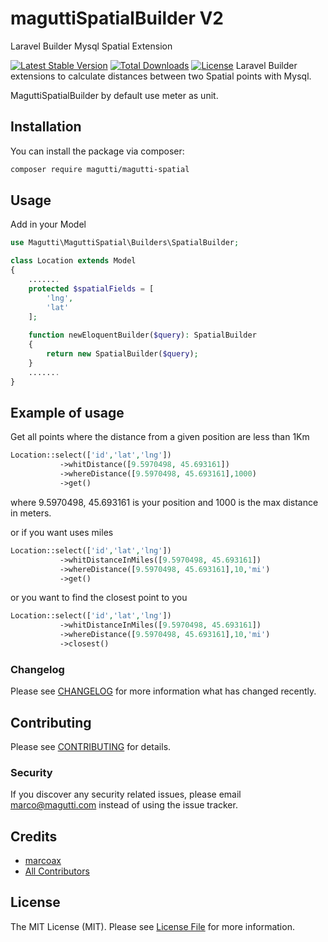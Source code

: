 # maguttiSpatialBuilder V2
Laravel Builder Mysql Spatial Extension

[![Latest Stable Version](http://poser.pugx.org/magutti/magutti-spatial/v)](https://packagist.org/packages/magutti/magutti-spatial) [![Total Downloads](http://poser.pugx.org/magutti/magutti-spatial/downloads)](https://packagist.org/packages/magutti/magutti-spatial) [![License](http://poser.pugx.org/magutti/magutti-spatial/license)](https://packagist.org/packages/magutti/magutti-spatial)
Laravel Builder extensions to calculate distances between two Spatial points with Mysql.

MaguttiSpatialBuilder by default use meter as unit.
## Installation

You can install the package via composer:

```bash
composer require magutti/magutti-spatial
```

## Usage
Add in your  Model
```php
use Magutti\MaguttiSpatial\Builders\SpatialBuilder;

class Location extends Model
{
    .......
    protected $spatialFields = [
        'lng',
        'lat'
    ];
   
    function newEloquentBuilder($query): SpatialBuilder
    {
        return new SpatialBuilder($query);
    }
    .......
}
```

## Example of usage
Get all points where the distance from a given position are less than 1Km
```php
Location::select(['id','lat','lng'])
           ->whitDistance([9.5970498, 45.693161])
           ->whereDistance([9.5970498, 45.693161],1000)
           ->get()
```
where 9.5970498, 45.693161 is your position and 1000 is the max distance in meters.


or if you want uses miles
```php
Location::select(['id','lat','lng'])
           ->whitDistanceInMiles([9.5970498, 45.693161])
           ->whereDistance([9.5970498, 45.693161],10,'mi')
           ->get()
``` 

or you want to find the closest point to you  
```php
Location::select(['id','lat','lng'])
           ->whitDistanceInMiles([9.5970498, 45.693161])
           ->whereDistance([9.5970498, 45.693161],10,'mi')
           ->closest()
``` 

### Changelog

Please see [CHANGELOG](CHANGELOG.md) for more information what has changed recently.

## Contributing

Please see [CONTRIBUTING](CONTRIBUTING.md) for details.

### Security

If you discover any security related issues, please email marco@magutti.com instead of using the issue tracker.

## Credits

-   [marcoax](https://github.com/magutti)
-   [All Contributors](../../contributors)

## License

The MIT License (MIT). Please see [License File](LICENSE.md) for more information.


